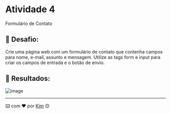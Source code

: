 # Atividade 4

Formulário de Contato

## 🚀 Desafio:

Crie uma página web com um formulário de contato que contenha campos para nome, e-mail, assunto e mensagem. Utilize as tags form e input para criar os campos de entrada e o botão de envio.

## 🎁 Resultados:

![image](https://github.com/kimpmr/formulario-contato/assets/128196023/0ec203e1-5537-4174-aab1-1087b6f9dfb0)



---
⌨️ com ❤️ por [Kim](https://gist.github.com/kimpmr) 😊
